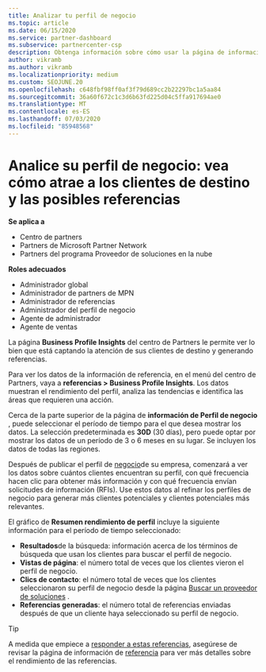 ```yaml
---
title: Analizar tu perfil de negocio
ms.topic: article
ms.date: 06/15/2020
ms.service: partner-dashboard
ms.subservice: partnercenter-csp
description: Obtenga información sobre cómo usar la página de información de Perfil de negocio para ver cómo está capturando la atención de sus clientes de destino y generando referencias.
author: vikramb
ms.author: vikramb
ms.localizationpriority: medium
ms.custom: SEOJUNE.20
ms.openlocfilehash: c648fbf98ff0af3f79d689cc2b22297bc1a5aa84
ms.sourcegitcommit: 36a60f672c1c3d6b63fd225d04c5ffa917694ae0
ms.translationtype: MT
ms.contentlocale: es-ES
ms.lasthandoff: 07/03/2020
ms.locfileid: "85948568"
---
```

# <a name="analyze-your-business-profile---see-how-well-you-attract-target-customers-and-potential-referrals"></a>Analice su perfil de negocio: vea cómo atrae a los clientes de destino y las posibles referencias
<!-- 
https://go.microsoft.com/fwlink/?linkid=849120
-->

**Se aplica a**

- Centro de partners
- Partners de Microsoft Partner Network
- Partners del programa Proveedor de soluciones en la nube

**Roles adecuados**

- Administrador global
- Administrador de partners de MPN
- Administrador de referencias
- Administrador del perfil de negocio
- Agente de administrador
- Agente de ventas

La página **Business Profile Insights** del centro de Partners le permite ver lo bien que está captando la atención de sus clientes de destino y generando referencias.

Para ver los datos de la información de referencia, en el menú del centro de Partners, vaya a **referencias > Business Profile Insights**. Los datos muestran el rendimiento del perfil, analiza las tendencias e identifica las áreas que requieren una acción.

Cerca de la parte superior de la página de **información de Perfil de negocio** , puede seleccionar el período de tiempo para el que desea mostrar los datos. La selección predeterminada es **30D** (30 días), pero puede optar por mostrar los datos de un período de 3 o 6 meses en su lugar. Se incluyen los datos de todas las regiones.

Después de publicar el perfil de [negocio](create-a-marketing-profile.md)de su empresa, comenzará a ver los datos sobre cuántos clientes encuentran su perfil, con qué frecuencia hacen clic para obtener más información y con qué frecuencia envían solicitudes de información (RFIs). Use estos datos al refinar los perfiles de negocio para generar más clientes potenciales y clientes potenciales más relevantes.

El gráfico de **Resumen rendimiento de perfil** incluye la siguiente información para el período de tiempo seleccionado:

- **Resultados**de la búsqueda: información acerca de los términos de búsqueda que usan los clientes para buscar el perfil de negocio.
- **Vistas de página**: el número total de veces que los clientes vieron el perfil de negocio.
- **Clics de contacto**: el número total de veces que los clientes seleccionaron su perfil de negocio desde la página [Buscar un proveedor de soluciones](https://www.microsoft.com/solution-providers/home) .
- **Referencias generadas**: el número total de referencias enviadas después de que un cliente haya seleccionado su perfil de negocio.

> [!TIP]
> A medida que empiece a [responder a estas referencias](responding-to-referrals.md), asegúrese de revisar la página de información de [referencia](referral-insights.md) para ver más detalles sobre el rendimiento de las referencias.
